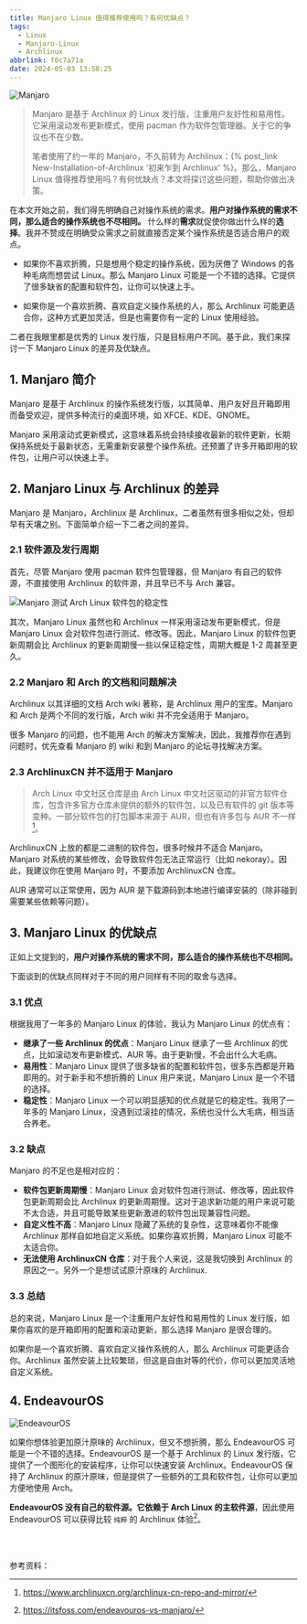 ```yaml
---
title: Manjaro Linux 值得推荐使用吗？有何优缺点？
tags:
  - Linux
  - Manjaro-Linux
  - Archlinux
abbrlink: f0c7a71a
date: 2024-05-03 13:58:25
---
```


![Manjaro](https://pic1.zhimg.com/80/v2-bbe860b20d0a54a003a27483ca8071b8_1440w.webp)

> Manjaro 是基于 Archlinux 的 Linux 发行版，注重用户友好性和易用性。它采用滚动发布更新模式，使用 pacman 作为软件包管理器。关于它的争议也不在少数。
> 
> 笔者使用了约一年的 Manjaro，不久前转为 Archlinux：{% post_link New-Installation-of-Archlinux '初来乍到 Archlinux' %}。那么，Manjaro Linux 值得推荐使用吗？有何优缺点？本文将探讨这些问题，帮助你做出决策。

在本文开始之前，我们得先明确自己对操作系统的需求。**用户对操作系统的需求不同，那么适合的操作系统也不尽相同。** 什么样的**需求**就促使你做出什么样的**选择**。我并不赞成在明确受众需求之前就直接否定某个操作系统是否适合用户的观点。

- 如果你不喜欢折腾，只是想用个稳定的操作系统，因为厌倦了 Windows 的各种毛病而想尝试 Linux。那么 Manjaro Linux 可能是一个不错的选择。它提供了很多缺省的配置和软件包，让你可以快速上手。

- 如果你是一个喜欢折腾、喜欢自定义操作系统的人，那么 Archlinux 可能更适合你，这种方式更加灵活，但是也需要你有一定的 Linux 使用经验。

二者在我眼里都是优秀的 Linux 发行版，只是目标用户不同。基于此，我们来探讨一下 Manjaro Linux 的差异及优缺点。

## 1. Manjaro 简介

Manjaro 是基于 Archlinux 的操作系统发行版，以其简单、用户友好且开箱即用而备受欢迎，提供多种流行的桌面环境，如 XFCE、KDE、GNOME。

Manjaro 采用滚动式更新模式，这意味着系统会持续接收最新的软件更新，长期保持系统处于最新状态，无需重新安装整个操作系统。还预置了许多开箱即用的软件包，让用户可以快速上手。

## 2. Manjaro Linux 与 Archlinux 的差异

Manjaro 是 Manjaro，Archlinux 是 Archlinux，二者虽然有很多相似之处，但却早有天壤之别。下面简单介绍一下二者之间的差异。

### 2.1 软件源及发行周期

首先，尽管 Manjaro 使用 pacman 软件包管理器，但 Manjaro 有自己的软件源，不直接使用 Archlinux 的软件源，并且早已不与 Arch 兼容。

![Manjaro 测试 Arch Linux 软件包的稳定性 [^1]](https://pic1.zhimg.com/80/v2-922990bf36b2a74ebfdce17f13fdab0c_1440w.webp)

其次，Manjaro Linux 虽然也和 Archlinux 一样采用滚动发布更新模式，但是 Manjaro Linux 会对软件包进行测试、修改等。因此，Manjaro Linux 的软件包更新周期会比 Archlinux 的更新周期慢一些以保证稳定性，周期大概是 1-2 周甚至更久。

### 2.2 Manjaro 和 Arch 的文档和问题解决

Archlinux 以其详细的文档 Arch wiki 著称，是 Archlinux 用户的宝库。Manjaro 和 Arch 是两个不同的发行版，Arch wiki 并不完全适用于 Manjaro。

很多 Manjaro 的问题，也不能用 Arch 的解决方案解决，因此，我推荐你在遇到问题时，优先查看 Manjaro 的 wiki 和到 Manjaro 的论坛寻找解决方案。

### 2.3 ArchlinuxCN 并不适用于 Manjaro

> Arch Linux 中文社区仓库是由 Arch Linux 中文社区驱动的非官方软件仓库，包含许多官方仓库未提供的额外的软件包，以及已有软件的 git 版本等变种。一部分软件包的打包脚本来源于 AUR，但也有许多包与 AUR 不一样[^2]。

ArchlinuxCN 上放的都是二进制的软件包，很多时候并不适合 Manjaro。Manjaro 对系统的某些修改，会导致软件包无法正常运行（比如 nekoray）。因此，我建议你在使用 Manjaro 时，不要添加 ArchlinuxCN 仓库。

AUR 通常可以正常使用，因为 AUR 是下载源码到本地进行编译安装的（除非碰到需要某些依赖等问题）。

## 3. Manjaro Linux 的优缺点

正如上文提到的，**用户对操作系统的需求不同，那么适合的操作系统也不尽相同。** 

下面谈到的优缺点同样对于不同的用户同样有不同的取舍与选择。

### 3.1 优点

根据我用了一年多的 Manjaro Linux 的体验，我认为 Manjaro Linux 的优点有：

- **继承了一些 Archlinux 的优点**：Manjaro Linux 继承了一些 Archlinux 的优点，比如滚动发布更新模式、AUR 等。由于更新慢，不会出什么大毛病。
- **易用性**：Manjaro Linux 提供了很多缺省的配置和软件包，很多东西都是开箱即用的。对于新手和不想折腾的 Linux 用户来说，Manjaro Linux 是一个不错的选择。
- **稳定性**：Manjaro Linux 一个可以明显感知的优点就是它的稳定性。我用了一年多的 Manjaro Linux，没遇到过滚挂的情况，系统也没什么大毛病，相当适合养老。

### 3.2 缺点

Manjaro 的不足也是相对应的：

- **软件包更新周期慢**：Manjaro Linux 会对软件包进行测试、修改等，因此软件包更新周期会比 Archlinux 的更新周期慢。这对于追求新功能的用户来说可能不太合适，并且可能导致某些更新激进的软件包出现兼容性问题。
- **自定义性不高**：Manjaro Linux 隐藏了系统的复杂性，这意味着你不能像 Archlinux 那样自如地自定义系统。如果你喜欢折腾，Manjaro Linux 可能不太适合你。
- **无法使用 ArchlinuxCN 仓库**：对于我个人来说，这是我切换到 Archlinux 的原因之一。另外一个是想试试原汁原味的 Archlinux.

### 3.3 总结

总的来说，Manjaro Linux 是一个注重用户友好性和易用性的 Linux 发行版，如果你喜欢的是开箱即用的配置和滚动更新，那么选择 Manjaro 是很合理的。

如果你是一个喜欢折腾、喜欢自定义操作系统的人，那么 Archlinux 可能更适合你。Archlinux 虽然安装上比较繁琐，但这是自由对等的代价，你可以更加灵活地自定义系统。

## 4. EndeavourOS

![EndeavourOS](https://pic4.zhimg.com/80/v2-d8dee0d2a1833f0b3cd35ca09bdc091f_1440w.webp)

如果你想体验更加原汁原味的 Archlinux，但又不想折腾，那么 EndeavourOS 可能是一个不错的选择。EndeavourOS 是一个基于 Archlinux 的 Linux 发行版，它提供了一个图形化的安装程序，让你可以快速安装 Archlinux。EndeavourOS 保持了 Archlinux 的原汁原味，但是提供了一些额外的工具和软件包，让你可以更加方便地使用 Arch。

**EndeavourOS 没有自己的软件源。它依赖于 Arch Linux 的主软件源**，因此使用 EndeavourOS 可以获得比较 `纯粹` 的 Archlinux 体验[^1]。


<br><br>

参考资料：
[^1]: https://itsfoss.com/endeavouros-vs-manjaro/
[^2]: https://www.archlinuxcn.org/archlinux-cn-repo-and-mirror/
